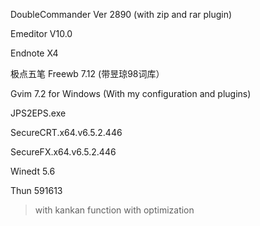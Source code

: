 DoubleCommander Ver 2890 (with zip and rar plugin)


Emeditor V10.0


Endnote X4

极点五笔 Freewb 7.12 (带昱琼98词库）


Gvim 7.2 for Windows (With my configuration and plugins)



JPS2EPS.exe


SecureCRT.x64.v6.5.2.446

SecureFX.x64.v6.5.2.446

Winedt 5.6

Thun 591613
> with kankan function
> with optimization